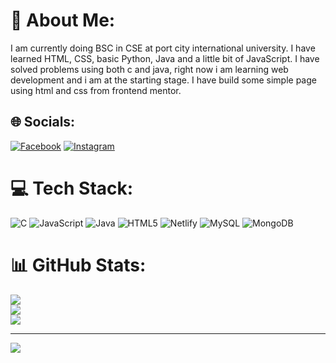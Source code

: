 # 💫 About Me:
I am currently doing BSC in CSE at port city international university. I have learned HTML, CSS, basic Python, Java and a little bit of JavaScript. I have solved problems using both c and java, right now i am learning web development and i am at the starting stage. I have build some simple page using html and css from frontend mentor.


## 🌐 Socials:
[![Facebook](https://img.shields.io/badge/Facebook-%231877F2.svg?logo=Facebook&logoColor=white)]((https://www.facebook.com/sourave.das.7587/)) [![Instagram](https://img.shields.io/badge/Instagram-%23E4405F.svg?logo=Instagram&logoColor=white)](https://instagram.com/sokal_zero) 

# 💻 Tech Stack:
![C](https://img.shields.io/badge/c-%2300599C.svg?style=for-the-badge&logo=c&logoColor=white) ![JavaScript](https://img.shields.io/badge/javascript-%23323330.svg?style=for-the-badge&logo=javascript&logoColor=%23F7DF1E) ![Java](https://img.shields.io/badge/java-%23ED8B00.svg?style=for-the-badge&logo=openjdk&logoColor=white) ![HTML5](https://img.shields.io/badge/html5-%23E34F26.svg?style=for-the-badge&logo=html5&logoColor=white) ![Netlify](https://img.shields.io/badge/netlify-%23000000.svg?style=for-the-badge&logo=netlify&logoColor=#00C7B7) ![MySQL](https://img.shields.io/badge/mysql-4479A1.svg?style=for-the-badge&logo=mysql&logoColor=white) ![MongoDB](https://img.shields.io/badge/MongoDB-%234ea94b.svg?style=for-the-badge&logo=mongodb&logoColor=white)
# 📊 GitHub Stats:
![](https://github-readme-stats.vercel.app/api?username=souravedas&theme=dark&hide_border=false&include_all_commits=false&count_private=false)<br/>
![](https://github-readme-streak-stats.herokuapp.com/?user=souravedas&theme=dark&hide_border=false)<br/>
![](https://github-readme-stats.vercel.app/api/top-langs/?username=souravedas&theme=dark&hide_border=false&include_all_commits=false&count_private=false&layout=compact)

---
[![](https://visitcount.itsvg.in/api?id=souravedas&icon=0&color=0)](https://visitcount.itsvg.in)

<!-- Proudly created with GPRM ( https://gprm.itsvg.in ) -->
